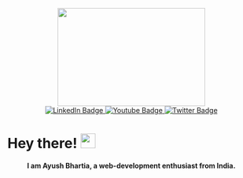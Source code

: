 <div id="header" align="center">
  <img src="https://media.giphy.com/media/qgQUggAC3Pfv687qPC/giphy.gif" height="200" width="300"/>
<div id="badges">
    <a href="https://www.linkedin.com/in/ayushseven/">
    <img src="https://img.shields.io/badge/LinkedIn-blue?style=for-the-badge&logo=linkedin&logoColor=white" alt="LinkedIn Badge"/>
  </a>
  <a href="https://www.youtube.com/channel/UC9ZlaUKoHPqiITcrT714jOw">
    <img src="https://img.shields.io/badge/YouTube-red?style=for-the-badge&logo=youtube&logoColor=white" alt="Youtube Badge"/>
  </a>
  <a href="https://twitter.com/ayush_seven">
    <img src="https://img.shields.io/badge/Twitter-blue?style=for-the-badge&logo=twitter&logoColor=white" alt="Twitter Badge"/>
  </a>
</div>
  <div id="badges">
  <img src="https://komarev.com/ghpvc/?username=ayush-bhartia&style=flat-square&color=blue" alt=""/></div>
  </div>
  <h1>
  Hey there!  <img src="https://media.giphy.com/media/hvRJCLFzcasrR4ia7z/giphy.gif" width="30px"/> <h4 align="center"> I am Ayush Bhartia, a web-development enthusiast from India.</h4>
</h1>

<!--
**ayush-bhartia/ayush-bhartia** is a ✨ _special_ ✨ repository because its `README.md` (this file) appears on your GitHub profile.

Here are some ideas to get you started:

- 🔭 I’m currently working on ...
- 🌱 I’m currently learning ...
- 👯 I’m looking to collaborate on ...
- 🤔 I’m looking for help with ...
- 💬 Ask me about ...
- 📫 How to reach me: ...
- 😄 Pronouns: ...
- ⚡ Fun fact: ...
-->
